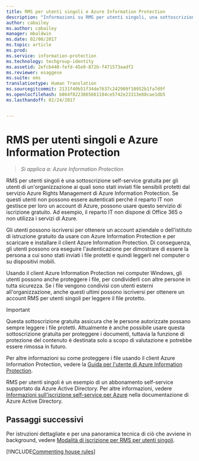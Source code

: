 ```yaml
---
title: RMS per utenti singoli e Azure Information Protection
description: "Informazioni su RMS per utenti singoli, una sottoscrizione self-service gratuita per gli utenti di un&quot;organizzazione ai quali sono stati inviati file sensibili protetti dal servizio Azure Rights Management, ma che non possono essere autenticati perché il reparto IT non gestisce per loro un account di Azure."
author: cabailey
ms.author: cabailey
manager: mbaldwin
ms.date: 02/08/2017
ms.topic: article
ms.prod: 
ms.service: information-protection
ms.technology: techgroup-identity
ms.assetid: 2efcb440-fefd-45e9-872b-f471573aadf2
ms.reviewer: esaggese
ms.suite: ems
translationtype: Human Translation
ms.sourcegitcommit: 2131f40b51f34de7637c242909f10952b1fa7d9f
ms.openlocfilehash: b864f8223865661184ce5742e23313e88cae1db5
ms.lasthandoff: 02/24/2017


---
```


# <a name="rms-for-individuals-and-azure-information-protection"></a>RMS per utenti singoli e Azure Information Protection

>*Si applica a: Azure Information Protection*

RMS per utenti singoli è una sottoscrizione self-service gratuita per gli utenti di un'organizzazione ai quali sono stati inviati file sensibili protetti dal servizio Azure Rights Management di Azure Information Protection. Se questi utenti non possono essere autenticati perché il reparto IT non gestisce per loro un account di Azure, possono usare questo servizio di iscrizione gratuito. Ad esempio, il reparto IT non dispone di Office 365 o non utilizza i servizi di Azure.

Gli utenti possono iscriversi per ottenere un account aziendale o dell'istituto di istruzione gratuito da usare con Azure Information Protection e per scaricare e installare il client Azure Information Protection. Di conseguenza, gli utenti possono ora eseguire l'autenticazione per dimostrare di essere la persona a cui sono stati inviati i file protetti e quindi leggerli nel computer o su dispositivi mobili.

Usando il client Azure Information Protection nei computer Windows, gli utenti possono anche proteggere i file, per condividerli con altre persone in tutta sicurezza. Se i file vengono condivisi con utenti esterni all'organizzazione, anche questi ultimi possono iscriversi per ottenere un account RMS per utenti singoli per leggere il file protetto.

> [!IMPORTANT]
> Questa sottoscrizione gratuita assicura che le persone autorizzate possano sempre leggere i file protetti. Attualmente è anche possibile usare questa sottoscrizione gratuita per proteggere i documenti, tuttavia la funzione di protezione del contenuto è destinata solo a scopo di valutazione e potrebbe essere rimossa in futuro. 

Per altre informazioni su come proteggere i file usando il client Azure Information Protection, vedere la [Guida per l'utente di Azure Information Protection](../rms-client/client-user-guide.md).

RMS per utenti singoli è un esempio di un abbonamento self-service supportato da Azure Active Directory. Per altre informazioni, vedere [Informazioni sull'iscrizione self-service per Azure](/active-directory/active-directory-self-service-signup) nella documentazione di Azure Active Directory. 

## <a name="next-steps"></a>Passaggi successivi
Per istruzioni dettagliate e per una panoramica tecnica di ciò che avviene in background, vedere [Modalità di iscrizione per RMS per utenti singoli](rms-for-individuals-user-sign-up.md). 

[!INCLUDE[Commenting house rules](../includes/houserules.md)]

